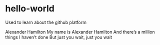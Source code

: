 # hello-world
Used to learn about the github platform

Alexander Hamilton
My name is Alexander Hamilton
And there’s a million things I haven’t done
But just you wait, just you wait

